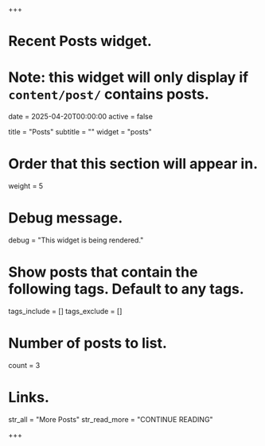 +++
# Recent Posts widget.
# Note: this widget will only display if `content/post/` contains posts.
date = 2025-04-20T00:00:00
active = false

title = "Posts"
subtitle = ""
widget = "posts"

# Order that this section will appear in.
weight = 5

# Debug message.
debug = "This widget is being rendered."

# Show posts that contain the following tags. Default to any tags.
tags_include = []
tags_exclude = []

# Number of posts to list.
count = 3

# Links.
str_all = "More Posts"
str_read_more = "CONTINUE READING"

+++